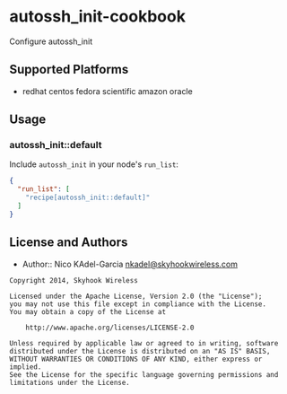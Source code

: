 # autossh_init-cookbook

Configure autossh_init

## Supported Platforms

* redhat centos fedora scientific amazon oracle

## Usage

### autossh_init::default

Include `autossh_init` in your node's `run_list`:

```json
{
  "run_list": [
    "recipe[autossh_init::default]"
  ]
}
```

License and Authors
-------------------

- Author:: Nico KAdel-Garcia <nkadel@skyhookwireless.com>

```text
Copyright 2014, Skyhook Wireless

Licensed under the Apache License, Version 2.0 (the "License");
you may not use this file except in compliance with the License.
You may obtain a copy of the License at

    http://www.apache.org/licenses/LICENSE-2.0

Unless required by applicable law or agreed to in writing, software
distributed under the License is distributed on an "AS IS" BASIS,
WITHOUT WARRANTIES OR CONDITIONS OF ANY KIND, either express or implied.
See the License for the specific language governing permissions and
limitations under the License.
```
